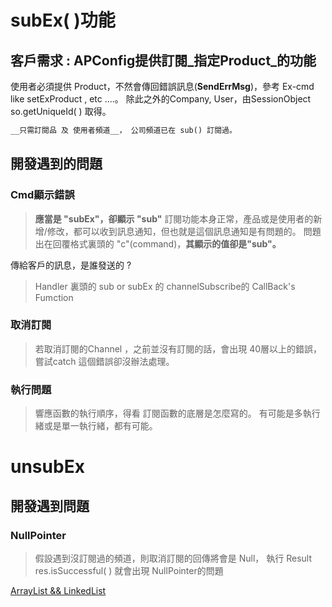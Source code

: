 # subEx( )功能

## 客戶需求 : APConfig提供訂閱_指定Product_的功能

使用者必須提供 Product，不然會傳回錯誤訊息(**SendErrMsg**)，參考 Ex-cmd like setExProduct ,  etc ....。 除此之外的Company, User，由SessionObject so.getUniqueId( ) 取得。

``` markdown
__只需訂閱品 及 使用者頻道__， 公司頻道已在 sub() 訂閱過。
```

## 開發遇到的問題

### Cmd顯示錯誤

>**應當是 "subEx"，卻顯示 "sub"**
>訂閱功能本身正常，產品或是使用者的新增/修改，都可以收到訊息通知，但也就是這個訊息通知是有問題的。 問題出在回覆格式裏頭的 "c"(command)，**其顯示的值卻是"sub"。**

傳給客戶的訊息，是誰發送的 ? 

> Handler 裏頭的 sub or subEx 的 channelSubscribe的 CallBack's Fumction

### 取消訂閱

>若取消訂閱的Channel ，之前並沒有訂閱的話，會出現 40層以上的錯誤，嘗試catch 這個錯誤卻沒辦法處理。

### 執行問題

> 響應函數的執行順序，得看 訂閱函數的底層是怎麼寫的。
> 有可能是多執行緒或是單一執行緒，都有可能。

# unsubEx

## 開發遇到問題

### NullPointer

> 假設遇到沒訂閱過的頻道，則取消訂閱的回傳將會是 Null，
> 執行 Result res.isSuccessful( ) 就會出現 NullPointer的問題

[ArrayList && LinkedList](https://ithelp.ithome.com.tw/articles/10213112)

